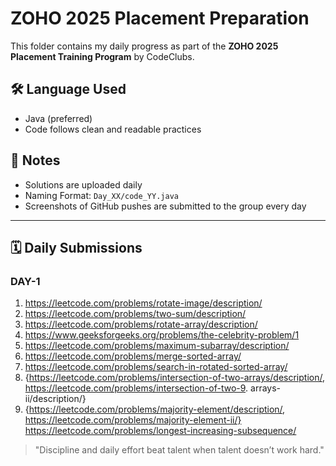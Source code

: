 # ZOHO 2025 Placement Preparation 

This folder contains my daily progress as part of the **ZOHO 2025 Placement Training Program** by CodeClubs.

## 🛠️ Language Used
- Java (preferred)
- Code follows clean and readable practices

## 📌 Notes
- Solutions are uploaded daily
- Naming Format: `Day_XX/code_YY.java`
- Screenshots of GitHub pushes are submitted to the group every day

---


## 🗓️ Daily Submissions

### DAY-1
1. https://leetcode.com/problems/rotate-image/description/
2. https://leetcode.com/problems/two-sum/description/
3. https://leetcode.com/problems/rotate-array/description/
4. https://www.geeksforgeeks.org/problems/the-celebrity-problem/1
5. https://leetcode.com/problems/maximum-subarray/description/
6. https://leetcode.com/problems/merge-sorted-array/
7. https://leetcode.com/problems/search-in-rotated-sorted-array/
8. {https://leetcode.com/problems/intersection-of-two-arrays/description/, https://leetcode.com/problems/intersection-of-two-9. arrays-ii/description/}
10. {https://leetcode.com/problems/majority-element/description/, https://leetcode.com/problems/majority-element-ii/}
https://leetcode.com/problems/longest-increasing-subsequence/



> "Discipline and daily effort beat talent when talent doesn’t work hard."
